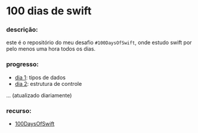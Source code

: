 # 100 dias de swift

### descrição:
este é o repositório do meu desafio `#100DaysOfSwift`, onde estudo swift por pelo menos uma hora todos os dias.

### progresso:
- [dia 1](projetos/dia01): tipos de dados 
- [dia 2](projetos/dia02): estrutura de controle

... (atualizado diariamente)

### recurso:
- [100DaysOfSwift](https://www.hackingwithswift.com/100)
